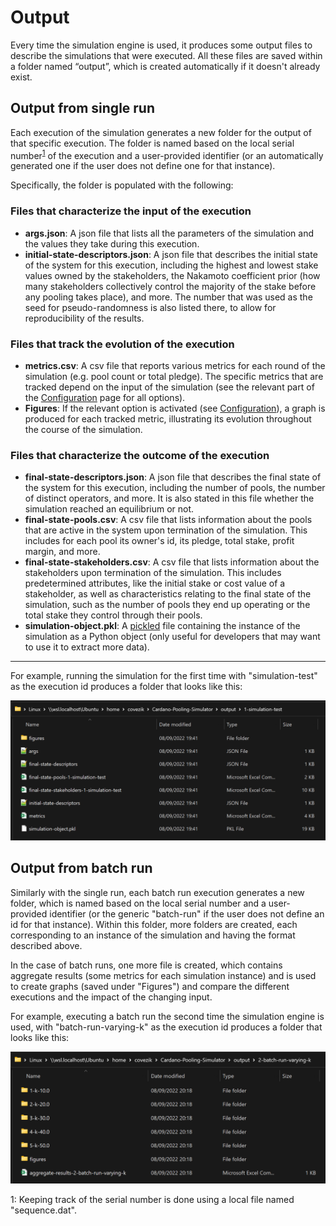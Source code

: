 # Output
Every time the simulation engine is used, it produces some output files to describe the simulations that were executed. 
All these files are saved within a folder named “output”, which is created automatically if it doesn't already exist.

## Output from single run
Each execution of the simulation generates a new folder for the output of that specific execution. The folder is named 
based on the local serial number<sup>[1](#footnote1)</sup> of the execution and a user-provided identifier (or an automatically generated one if 
the user does not define one for that instance).

Specifically, the folder is populated with the following:

### Files that characterize the input of the execution

- **args.json**: A json file that lists all the parameters of the simulation and the values they take during this 
execution.
- **initial-state-descriptors.json**: A json file that describes the initial state of the system for this execution, 
including the highest and lowest stake values owned by the stakeholders, the Nakamoto coefficient prior (how many 
stakeholders collectively control the majority of the stake before any pooling takes place), and more. The number that
was used as the seed for pseudo-randomness is also listed there, to allow for reproducibility of the results.

### Files that track the evolution of the execution

- **metrics.csv**: A csv file that reports various metrics for each round of the simulation (e.g. pool count or total 
pledge). The specific metrics that are tracked depend on the input of the simulation (see the relevant part of the
[Configuration](configuration.md) page for all options). 
- **Figures**: If the relevant option is activated (see [Configuration](configuration.md)), a graph is produced for each
tracked metric, illustrating its evolution throughout the course of the simulation.

### Files that characterize the outcome of the execution

- **final-state-descriptors.json**: A json file that describes the final state of the system for this execution, 
including the number of pools, the number of distinct operators, and more. It is also stated in this file whether the
simulation reached an equilibrium or not.
- **final-state-pools.csv**: A csv file that lists information about the pools that are active in the system upon 
termination of the simulation. This includes for each pool its owner's id, its pledge, total stake, profit margin, and 
more. 
- **final-state-stakeholders.csv**: A csv file that lists information about the stakeholders upon termination of the 
simulation. This includes predetermined attributes, like the initial stake or cost value of a stakeholder, as well as 
characteristics relating to the final state of the simulation, such as the number of pools they end up operating or the
total stake they control through their pools.
- **simulation-object.pkl**: A [pickled](https://docs.python.org/3/library/pickle.html) file containing the instance of 
the simulation as a Python object (only useful for developers that may want to use it to extract more data).

---

For example, running the simulation for the first time with "simulation-test" as the execution id produces a folder
that looks like this:

![output screenshot](img/sim-output.png)

## Output from batch run
Similarly with the single run, each batch run execution generates a new folder, which is named based on the local serial 
number and a user-provided identifier (or the generic "batch-run" if the user does not define an id for that instance).
Within this folder, more folders are created, each corresponding to an instance of the simulation and having the format 
described above.

In the case of batch runs, one more file is created, which contains aggregate results (some metrics for each simulation 
instance) and is used to create graphs (saved under "Figures") and compare the different executions and the impact of the changing input.

For example, executing a batch run the second time the simulation engine is used, with "batch-run-varying-k" as the 
execution id produces a folder that looks like this:

![batch run output screenshot](img/batch-run-output.png)


<a name="footnote1">1</a>: Keeping track of the serial number is done using a local file named "sequence.dat". 